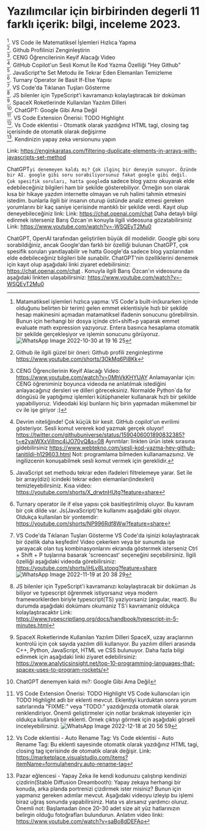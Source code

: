 # Yazılımcılar için birbirinden degerli 11 farklı içerik: bilgi, inceleme 2023.
 [^1]. VS Code ile Matematiksel İşlemleri Hızlıca Yapma<br>
 [^2]. Github Profilinizi Zenginleştirin<br>
 [^3]. CENG Öğrencilerinin Keyif Alacağı Video<br>
 [^4]. GitHub Copilot'un Sesli Komut İle Kod Yazma Özelliği "Hey Github"<br>
 [^5]. JavaScript'te Set Metodu ile Tekrar Eden Elemanları Temizleme<br>
 [^6]. Turnary Operator ile Basit If-Else Yapısı<br>
 [^7]. VS Code'da Tıklanan Tuşları Gösterme<br>
 [^8]. JS bilenler için TypeScript'i kavramanızı kolaylaştıracak bir doküman<br>
 [^9]. SpaceX Roketlerinde Kullanılan Yazılım Dilleri<br>
 [^10]. ChatGPT: Google Gibi Ama Değil<br>
 [^11]. VS Code Extension Önerisi: TODO Highlight<br>
 [^12]. Vs Code eklentisi - Otomatik olarak yazdığınız HTML tagi, closing tag içerisinde de otomatik olarak değişirme<br>
 [^13]. Kendinizin yapay zeka versionunu yapın

[^1]: Matamatiksel işlemleri hızlıca yapma: VS Code'a built-in(kurarken içinde olduğunu belirten bir terim) gelen emmet eklentisiyle hızlı bir şekilde hesap makinesini açmadan matamatiksel ifadenin sonucunu görebilirsin. Bunun için herhangi bir dosya içinde ctrl+shift+p yaparak emmet evaluate math expression yazıyoruz. Entera basınca hesaplama otomatik bir şekilde gerçekleşiyor ve işlemin sonucunu görüyoruz.
![WhatsApp Image 2022-10-30 at 19 16 25](https://user-images.githubusercontent.com/43602725/224565452-32063154-8f6c-4a0d-a87c-8d3aa25a896a.jpg)

   Link:
   https://enginkaratas.com/filtering-duplicate-elements-in-arrays-with-javascripts-set-method

[^2]: Github ile ilgili güzel bir öneri: Github profili zenginleştirme
   https://www.youtube.com/shorts/3OkMq6Pi8Kk

[^3]: CENG Öğrencilerinin Keyif Alacağı Video:
   https://www.youtube.com/watch?v=0MhVkKHYUAY
   Anlamayanlar için: CENG öğreniminiz boyunca videoda ne anlatılmak istediğini anlayacağınız dersleri ve dilleri göreceksiniz. Normalde Python`da for döngüsü ile yaptığımız işlemleri kütüphaneler kullanarak hızlı bir şekilde yapabiliyoruz. Videodaki kişi bunların hiç birin yapmadan mükemmel bir cv ile işe giriyor :)

[^4]: Devrim niteliğinde! Çok küçük bir kesit. GitHub copilot'un evrilimi gösteriyor. Sesli komut vererek kod yazmak gerçek oluyor! https://twitter.com/githubuniverse/status/1590406001890832385?t=e2yaiWXxVillmc4iJO70yQ&s=08
   Ayrıntılar: linkten ürün istek sırasına gidebilirsiniz
   https://www.webtekno.com/sesli-kod-yazma-hey-github-tanitildi-h129603.html
   Not: programlama bilmeden kullanamazsınız. Ve ingilizcenin konuşabilmek sesli komut vermek için gereklidir.

[^5]: JavaScript set methodu tekrar eden ifadeleri filtrelemeye yarar. Set ile bir array(dizi) icindeki tekrar eden elemanları(indexleri) temizleyebilirsiniz.
   Kısa video: https://youtube.com/shorts/X_drwtnHUtg?feature=share

[^6]: Turnary operator ile if else yapısı çok basitleştirilmiş oluyor. Bu kavram bir çok dilde var. Js(JavaScript)'te kullanımı aşağıdaki gibi oluyor. Oldukça kullanılan bir yontemdir: https://youtube.com/shorts/NP996Rdf8Ww?feature=share

[^7]: VS Code'da Tıklanan Tuşları Gösterme
   VS Code'da işinizi kolaylaştıracak bir özellik daha keşfedin! Video çekerken veya bir sunumda işe yarayacak olan tuş kombinasyonlarını ekranda göstermek isterseniz Ctrl + Shift + P tuşlarına basarak 'screencast' seçeneğini seçebilirsiniz. İlgili özelliği aşağıdaki videoda görebilirsiniz: https://youtube.com/shorts/iHLy8Lstopg?feature=share
![WhatsApp Image 2022-11-19 at 20 38 29](https://user-images.githubusercontent.com/43602725/224565491-9811951e-47ee-45ff-b13d-35990d579b0f.jpg)

[^8]: JS bilenler için TypeScript'i kavramanızı kolaylaştıracak bir doküman
   Js biliyor ve typescript öğrenmek istiyorsanız veya modern frameworklerden biriyle typescript(TS) yaziyorsaniz (angular, react). Bu durumda aşağıdaki dokümanı okumaniz TS'i kavramaniz oldukça kolaylaştıracaktır
   Link: https://www.typescriptlang.org/docs/handbook/typescript-in-5-minutes.html

[^9]: SpaceX Roketlerinde Kullanılan Yazılım Dilleri
   SpaceX, uzay araçlarının kontrolü için çok sayıda yazılım dili kullanıyor. Bu yazılım dilleri arasında C++, Python, JavaScript, HTML ve CSS bulunuyor. Daha fazla bilgi edinmek için aşağıdaki linki ziyaret edebilirsiniz: https://www.analyticsinsight.net/top-10-programming-languages-that-spacex-uses-to-program-rockets/

[^10]: ChatGPT denemyen kaldı mı?: Google Gibi Ama Değil

ChatGPT`yi denemeyen kaldı mı? Çok ilginç bir deneyim sunuyor. Özünde bir AI. google gibi soru sorabiliyorsunuz fakat google gibi değil. 
Çok spesifik soruları, hatta google`da sadece blog yazısı okuyarak elde edebileceğiniz bilgileri ham bir şekilde gösterebiliyor. Örneğin son olarak kısa bir hikaye yazdım internette olmayan ve ruh halimi tahmin etmesini istedim. bunlarla ilgili bir insanın oturup üstünde analiz etmesi gereken yorumlarını bir kaç saniye içerisinde mantıklı bir şekilde verdi.
Kayıt olup deneyebileceğiniz link:
Link: https://chat.openai.com/chat
Daha detaylı bilgi edinmek isterseniz Barış Özcan`ın konuyla ilgili videosuna gözatabilirsiniz
Link: https://www.youtube.com/watch?v=-WSQEyT2Mu0

ChatGPT, OpenAI tarafından geliştirilen büyük dil modelidir. Google gibi soru sorabildiğiniz, ancak Google'dan farklı bir özelliği bulunan ChatGPT, çok spesifik soruları yanıtlayabilir ve hatta Google'da sadece blog yazılarından elde edebileceğiniz bilgileri bile sunabilir. ChatGPT'nin özelliklerini denemek için kayıt olup aşağıdaki linki ziyaret edebilirsiniz: https://chat.openai.com/chat . Konuyla ilgili Barış Özcan'ın videosuna da aşağıdaki linkten ulaşabilirsiniz: https://www.youtube.com/watch?v=-WSQEyT2Mu0

[^11]: VS Code Extension Önerisi: TODO Highlight
    VS Code kullanıcıları için TODO Highlight adlı bir eklenti mevcut. Eklentiyi kurduktan sonra yorum satırlarında "FIXME:" veya "TODO:" yazdığınızda otomatik olarak renklendiriyor. Önemli geliştirmeler için notlar bırakmak isteyenler için oldukça kullanışlı bir eklenti. Örnek çıktıyı görmek için aşağıdaki görseli inceleyebilirsiniz.
![WhatsApp Image 2022-12-18 at 20 56 59](https://user-images.githubusercontent.com/43602725/224565505-f8b6fcb5-afe4-4d20-8b54-9de0238eb4e7.jpg)

[^12]: Vs Code eklentisi - Auto Rename Tag:
Vs Code eklentisi - Auto Rename Tag:
Bu eklenti sayesinde otomatik olarak yazdığınız HTML tagi, closing tag içerisinde de otomatik olarak değişir.
Link: https://marketplace.visualstudio.com/items?itemName=formulahendry.auto-rename-tag

[^13]: Pazar eğlencesi - Yapay Zeka ile kendi kodunuzu çalıştırıp kendinizi çizdirin(Stable Diffusion Dreambooth):
Yapay zekaya herhangi bir konuda, arka planda portrenizi çizdirmek ister misiniz? Bunun için yapmanız gereken adımlar mevcut. Aşağıdaki videoyu izleyip bu işlemi biraz uğraş sonunda yapabilirsiniz. Hata vs alırsanız yardımcı oluruz. 
Önemli not: Başlamadan önce 20-30 adet size ait yüz hatlarınızın belirgin olduğu fotoğrafları bulundurun.
Anlatım video linki: 
https://www.youtube.com/watch?v=saBo8dDEFAo 
